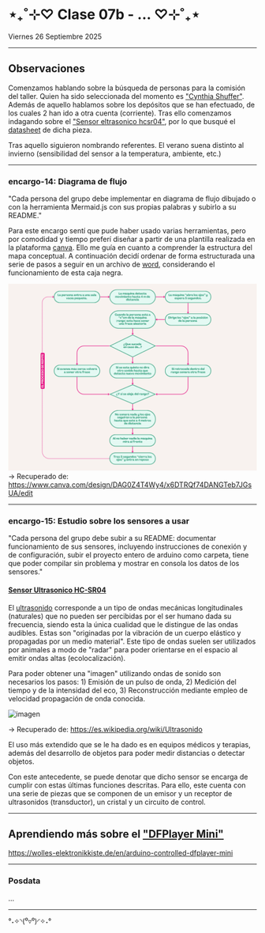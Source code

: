 # ⋆₊˚⊹♡ Clase 07b - ... ♡⊹˚₊⋆

Viernes 26 Septiembre 2025

***

## Observaciones

Comenzamos hablando sobre la búsqueda de personas para la comisión del taller. Quien ha sido seleccionada del momento es ["Cynthia Shuffer"](https://www.diplomadosidea.usach.cl/dra-cynthia-shuffer). Además de aquello hablamos sobre los depósitos que se han efectuado, de los cuales 2 han ido a otra cuenta (corriente).
Tras ello comenzamos indagando sobre el ["Sensor eltrasonico hcsr04"](https://afel.cl/products/sensor-de-ultrasonico-hc-sr04), por lo que busqué el [datasheet](https://www.alldatasheet.com/html-pdf/1132204/ETC2/HCSR04/110/1/HCSR04.html) de dicha pieza.

Tras aquello siguieron nombrando referentes.
El verano suena distinto al invierno (sensibilidad del sensor a la temperatura, ambiente, etc.)

***

### encargo-14: Diagrama de flujo

"Cada persona del grupo debe implementar en diagrama de flujo dibujado o con la herramienta Mermaid.js con sus propias palabras y subirlo a su README."

Para este encargo sentí que pude haber usado varias herramientas, pero por comodidad y tiempo preferí diseñar a partir de una plantilla realizada en la plataforma [canva](https://www.canva.com/). Ello me guía en cuanto a comprender la estructura del mapa conceptual. A continuación decidí ordenar de forma estructurada una serie de pasos a seguir en un archivo de [word](./archivos/estructura-diagrama-flujo.docx), considerando el funcionamiento de esta caja negra.

![imagen](./imagenes/diagrama-de-flujo-v1.png)
-> Recuperado de: https://www.canva.com/design/DAG0Z4T4Wy4/x6DTRQf74DANGTeb7JGsUA/edit

***

### encargo-15: Estudio sobre los sensores a usar

"Cada persona del grupo debe subir a su README: documentar funcionamiento de sus sensores, incluyendo instrucciones de conexión y de configuración, subir el proyecto entero de arduino como carpeta, tiene que poder compilar sin problema y mostrar en consola los datos de los sensores."

#### [Sensor Ultrasonico HC-SR04](https://afel.cl/products/sensor-de-ultrasonico-hc-sr04?srsltid=AfmBOorH4IZiP9GI9Gb_L3xh13v08ZMh72sbK5VnQ0yme40VD8mGXXGl)

El [ultrasonido](https://es.wikipedia.org/wiki/Ultrasonido) corresponde a un tipo de ondas mecánicas longitudinales (naturales) que no pueden ser percibidas por el ser humano dada su frecuencia, siendo esta la única cualidad que le distingue de las ondas audibles. Estas son "originadas por la vibración de un cuerpo elástico y propagadas por un medio material". Este tipo de ondas suelen ser utilizados por animales a modo de "radar" para poder orientarse en el espacio al emitir ondas altas (ecolocalización).

Para poder obtener una "imagen" utilizando ondas de sonido son necesarios los pasos: 1) Emisión de un pulso de onda, 2) Medición del tiempo y de la intensidad del eco, 3) Reconstrucción mediante empleo de velocidad propagación de onda conocida.

![imagen](./imagenes/detección_de_defecto_por_ultrasonidos.jpg)

-> Recuperado de: https://es.wikipedia.org/wiki/Ultrasonido

El uso más extendido que se le ha dado es en equipos médicos y terapias, además del desarrollo de objetos para poder medir distancias o detectar objetos.

Con este antecedente, se puede denotar que dicho sensor se encarga de cumplir con estas últimas funciones descritas.
Para ello, este cuenta con una serie de piezas que se componen de un emisor y un receptor de ultrasonidos (transductor), un cristal y un circuito de control.

***

## Aprendiendo más sobre el ["DFPlayer Mini"](https://afel.cl/products/modulo-reproductor-mp3-dfplayer-mini)

https://wolles-elektronikkiste.de/en/arduino-controlled-dfplayer-mini

***

### Posdata

...

***

°˖✧◝(⁰▿⁰)◜✧˖°
